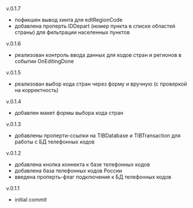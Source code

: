 v.0.1.7

- пофикшен вывод хинта для edtRegionCode
- добавлена проперть IDDepart (номер пункта в списке областей страны) для фильтрации населенных пунктов 

v.0.1.6

- реализован контроль ввода данных для кодов стран и регионов в событии OnEditingDone

v.0.1.5

- реализован выбор кода стран через форму и вручную (с проверкой на корректность)

v.0.1.4

- добавлен макет формы выбора кода стран 

v.0.1.3

- добавлены проперти-ссылки на TIBDatabase и TIBTransaction для работы с БД телефонных кодов

v.0.1.2

- добавлена кнопка коннекта к базе телефонных кодов
- добавлена база телефонных кодов России
- введена проперть-флаг подключения к БД телефонных кодов

v.0.1.1

- initial commit